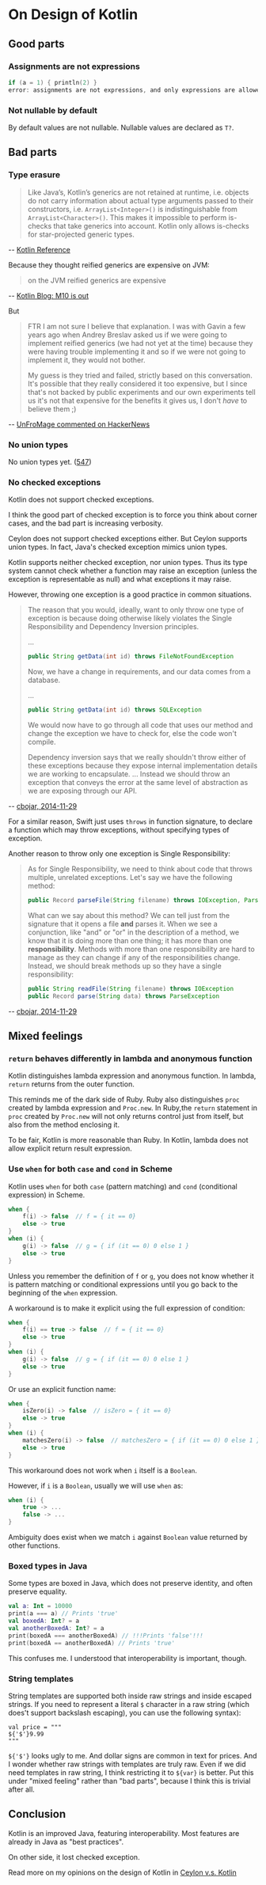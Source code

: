 # On Design of Kotlin

Good parts
-------------

### Assignments are not expressions

```kotlin
if (a = 1) { println(2) }
error: assignments are not expressions, and only expressions are allowed in this context
```

### Not nullable by default

By default values are not nullable. Nullable values are declared as `T?`.

Bad parts
-----------

### Type erasure

> Like Java’s, Kotlin’s generics are not retained at runtime,
> i.e. objects do not carry information about actual type arguments
> passed to their constructors, i.e.
> `ArrayList<Integer>()` is indistinguishable from `ArrayList<Character>()`.
> This makes it impossible to perform is-checks
> that take generics into account.
> Kotlin only allows is-checks for star-projected generic types.

-- [Kotlin Reference](https://kotlinlang.org/docs/reference/java-interop.html)

Because they thought reified generics are expensive on JVM:

> on the JVM reified generics are expensive

-- [Kotlin Blog: M10 is out](http://blog.jetbrains.com/kotlin/2014/12/m10-is-out/)

But

> FTR I am not sure I believe that explanation.
> I was with Gavin a few years ago
> when Andrey Breslav asked us
> if we were going to implement reified generics
> (we had not yet at the time)
> because they were having trouble implementing it
> and so if we were not going to implement it, they would not bother.
>
> My guess is they tried and failed, strictly based on this conversation.
> It's possible that they really considered it too expensive,
> but I since that's not backed by public experiments
> and our own experiments tell us
> it's not that expensive for the benefits it gives us,
> I don't _have_ to believe them ;)

-- [UnFroMage commented on HackerNews](https://news.ycombinator.com/item?id=10466643)

### No union types

No union types yet. ([547])

[547]: https://discuss.kotlinlang.org/t/any-thoughts-on-ceylon-style-union-and-intersection-types/547

### No checked exceptions

Kotlin does not support checked exceptions.

I think the good part of checked exception is
to force you think about corner cases,
and the bad part is increasing verbosity.

Ceylon does not support checked exceptions either.
But Ceylon supports union types.
In fact, Java's checked exception mimics union types.

Kotlin supports neither checked exception, nor union types.
Thus its type system cannot check whether a function may raise an exception
(unless the exception is representable as null)
and what exceptions it may raise.

However, throwing one exception is a good practice in common situations.

> The reason that you would, ideally, want to only throw one type of exception
> is because doing otherwise likely violates the Single Responsibility and
> Dependency Inversion principles.
>
> ...
>
> ```java
> public String getData(int id) throws FileNotFoundException
> ```
>
> Now, we have a change in requirements, and our data comes from a database.
>
> ...
>
> ```java
> public String getData(int id) throws SQLException
> ```
>
> We would now have to go through all code that uses our method
> and change the exception we have to check for, else the code won't compile.
>
> Dependency inversion says that we really shouldn't throw either
> of these exceptions
> because they expose internal implementation details
> we are working to encapsulate.
> ...
> Instead we should throw an exception
> that conveys the error at the same level of abstraction
> as we are exposing through our API.

-- [cbojar, 2014-11-29](http://programmers.stackexchange.com/a/264068/65620)

For a similar reason, Swift just uses `throws` in function signature,
to declare a function which may throw exceptions,
without specifying types of exception.

Another reason to throw only one exception is Single Responsibility:

> As for Single Responsibility, we need to think about code
> that throws multiple, unrelated exceptions.
> Let's say we have the following method:
>
> ```java
> public Record parseFile(String filename) throws IOException, ParseException
> ```
>
> What can we say about this method? We can tell just from the signature
> that it opens a file **and** parses it.
> When we see a conjunction, like "and" or "or"
> in the description of a method,
> we know that it is doing more than one thing;
> it has more than one **responsibility**.
> Methods with more than one responsibility are hard to manage
> as they can change if any of the responsibilities change.
> Instead, we should break methods up so they have a single responsibility:
>
> ```java
> public String readFile(String filename) throws IOException
> public Record parse(String data) throws ParseException
> ```

-- [cbojar, 2014-11-29](http://programmers.stackexchange.com/a/264068/65620)


Mixed feelings
----------------

### `return` behaves differently in lambda and anonymous function

Kotlin distinguishes lambda expression and anonymous function.
In lambda, `return` returns from the outer function.

This reminds me of the dark side of Ruby.
Ruby also distinguishes `proc` created by lambda expression and `Proc.new`.
In Ruby,the `return` statement in `proc` created by `Proc.new`
will not only returns control just from itself,
but also from the method enclosing it.

To be fair, Kotlin is more reasonable than Ruby.
In Kotlin, lambda does not allow explicit return result expression.

### Use `when` for both `case` and `cond` in Scheme

Kotlin uses `when` for both `case` (pattern matching)
and `cond` (conditional expression) in Scheme.

```kotlin
when {
    f(i) -> false  // f = { it == 0}
    else -> true
}
when (i) {
    g(i) -> false  // g = { if (it == 0) 0 else 1 }
    else -> true
}
```

Unless you remember the definition of `f` or `g`,
you does not know whether it is pattern matching or conditional expressions
until you go back to the beginning of the `when` expression.

A workaround is to make it explicit using the full expression of condition:

```kotlin
when {
    f(i) == true -> false  // f = { it == 0}
    else -> true
}
when (i) {
    g(i) -> false  // g = { if (it == 0) 0 else 1 }
    else -> true
}
```

Or use an explicit function name:

```kotlin
when {
    isZero(i) -> false  // isZero = { it == 0}
    else -> true
}
when (i) {
    matchesZero(i) -> false  // matchesZero = { if (it == 0) 0 else 1 }
    else -> true
}
```

This workaround does not work when `i` itself is a `Boolean`.

However, if `i` is a `Boolean`, usually we will use `when` as:

```kotlin
when (i) {
    true -> ...
    false -> ...
}
```

Ambiguity does exist
when we match `i` against `Boolean` value returned by other functions.

### Boxed types in Java

Some types are boxed in Java, which does not preserve identity, and often preserve equality.

```kotlin
val a: Int = 10000
print(a === a) // Prints 'true'
val boxedA: Int? = a
val anotherBoxedA: Int? = a
print(boxedA === anotherBoxedA) // !!!Prints 'false'!!!
print(boxedA == anotherBoxedA) // Prints 'true'
```

This confuses me.
I understood that interoperability is important, though.

### String templates

String templates are supported both inside raw strings and inside escaped strings. If you need to represent a literal `$` character in a raw string (which does't support backslash escaping), you can use the following syntax):

```koltin
val price = """
${'$'}9.99
"""
```

`${'$'}` looks ugly to me.
And dollar signs are common in text for prices.
And I wonder whether raw strings with templates are truly raw.
Even if we did need templates in raw string,
I think restricting it to `${var}` is better.
Put this under "mixed feeling" rather than "bad parts",
because I think this is trivial after all.


Conclusion
-------------

Kotlin is an improved Java, featuring interoperability.
Most features are already in Java as "best practices".

On other side, it lost checked exception.

Read more on my opinions on the design of Kotlin in [Ceylon v.s. Kotlin](ceylon-kotlin.md)
